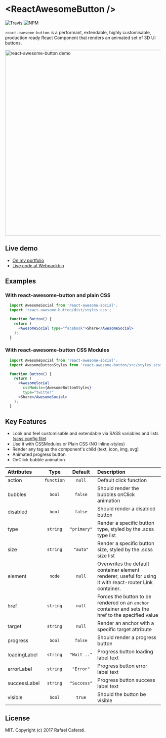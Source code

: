 # &lt;ReactAwesomeButton /&gt;

[![Travis](https://img.shields.io/travis/rcaferati/react-awesome-button/master.svg)](https://travis-ci.org/rcaferati/react-awesome-button) ![NPM](https://img.shields.io/npm/v/react-awesome-button.svg)

`react-awesome-button` is a performant, extendable, highly customisable, production ready React Component that renders an animated set of 3D UI buttons.

<img width="600" alt="react-awesome-button demo" src="https://image.ibb.co/dOzGum/react_awesome_button_demo.gif">

## Live demo

+ <a href="https://caferati.me/demo/react-awesome-button" target="_blank">On my portfolio</a>
+ <a href="https://www.webpackbin.com/bins/-Kod7WV_1sLWnwxPdZJ-" target="_blank">Live code at Webpackbin</a>

## Examples

### With react-awesome-button and plain CSS
```jsx
  import AwesomeSocial from 'react-awesome-social';
  import 'react-awesome-button/dist/styles.css';

  function Button() {
    return (
      <AwesomeSocial type="facebook">Share</AwesomeSocial>
    );
  }
```

### With react-awesome-button CSS Modules
```jsx
  import AwesomeSocial from 'react-awesome-social';
  import AwesomeButtonStyles from 'react-awesome-button/src/styles.scss'

  function Button() {
    return (
      <AwesomeSocial
        cssModule={AwesomeButtonStyles}
        type="twitter"
      >Share</AwesomeSocial>
    );
  }
```

## Key Features

+ Look and feel customisable and extendable via SASS variables and lists ([scss config file](https://github.com/rcaferati/react-awesome-button/blob/master/src/styles/default.scss))
+ Use it with CSSModules or Plain CSS (NO inline-styles)
+ Render any tag as the component\'s child (text, icon, img, svg)
+ Animated progress button
+ OnClick bubble animation

| Attributes            | Type          | Default     | Description |
| :---------            | :--:          | :-----:     | :----------- |
| action                | `function`    | `null`      | Default click function |
| bubbles               | `bool`        | `false`     | Should render the bubbles onClick animation |
| disabled              | `bool`        | `false`     | Should render a disabled button |
| type                  | `string`      | `"primary"` | Render a specific button type, styled by the .scss type list |
| size                  | `string`      | `"auto"`    | Render a specific button size, styled by the .scss size list |
| element               | `node`        | `null`      | Overwrites the default container element renderer, useful for using it with react-router Link container. |
| href                  | `string`      | `null`      | Forces the button to be rendered on an `anchor` container and sets the href to the specified value |
| target                | `string`      | `null`      | Render an anchor with a specific target attribute |
| progress              | `bool`        | `false`     | Should render a progress button |
| loadingLabel          | `string`      | `"Wait .."` | Progress button loading label text |
| errorLabel            | `string`      | `"Error"`   | Progress button error label text |
| successLabel          | `string`      | `"Success"` | Progress button success label text |
| visible               | `bool`        | `true`      | Should the button be visible |

## License

MIT. Copyright (c) 2017 Rafael Caferati.
